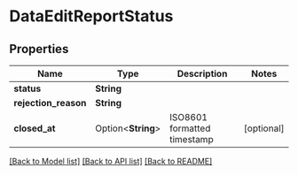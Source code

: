 # DataEditReportStatus

## Properties

Name | Type | Description | Notes
------------ | ------------- | ------------- | -------------
**status** | **String** |  | 
**rejection_reason** | **String** |  | 
**closed_at** | Option<**String**> | ISO8601 formatted timestamp | [optional]

[[Back to Model list]](../README.md#documentation-for-models) [[Back to API list]](../README.md#documentation-for-api-endpoints) [[Back to README]](../README.md)


